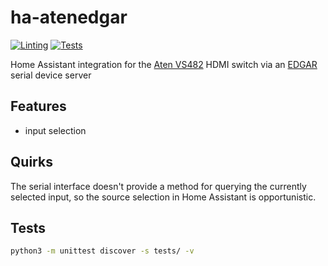 # ha-atenedgar

[![Linting](https://github.com/NitorCreations/ha-atenedgar/actions/workflows/ruff.yaml/badge.svg)](https://github.com/NitorCreations/ha-atenedgar/actions/workflows/ruff.yaml)
[![Tests](https://github.com/NitorCreations/ha-atenedgar/actions/workflows/unittest.yaml/badge.svg)](https://github.com/NitorCreations/ha-atenedgar/actions/workflows/unittest.yaml)

Home Assistant integration for the [Aten VS482](https://www.aten.com/global/en/products/professional-audiovideo/video-switches/vs482/) 
HDMI switch via an [EDGAR](https://en.papouch.com/edgar-poe-ethernet-serial-device-server-p3300/) serial device server

## Features

* input selection

## Quirks

The serial interface doesn't provide a method for querying the currently selected input, so the source selection in 
Home Assistant is opportunistic.

## Tests

```bash
python3 -m unittest discover -s tests/ -v
```
